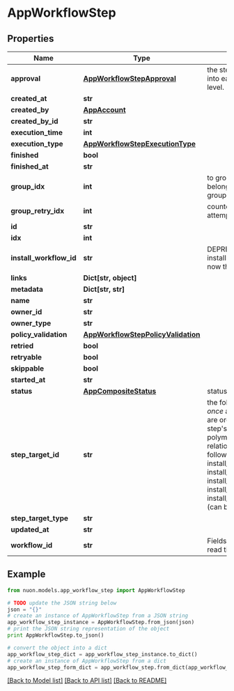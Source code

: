 # AppWorkflowStep


## Properties

Name | Type | Description | Notes
------------ | ------------- | ------------- | -------------
**approval** | [**AppWorkflowStepApproval**](AppWorkflowStepApproval.md) | the step approval is built into each step at the runner level. | [optional] 
**created_at** | **str** |  | [optional] 
**created_by** | [**AppAccount**](AppAccount.md) |  | [optional] 
**created_by_id** | **str** |  | [optional] 
**execution_time** | **int** |  | [optional] 
**execution_type** | [**AppWorkflowStepExecutionType**](AppWorkflowStepExecutionType.md) |  | [optional] 
**finished** | **bool** |  | [optional] 
**finished_at** | **str** |  | [optional] 
**group_idx** | **int** | to group steps which belong to same logical group, eg, plan/apply | [optional] 
**group_retry_idx** | **int** | counter for every retry attempted on a group | [optional] 
**id** | **str** |  | [optional] 
**idx** | **int** |  | [optional] 
**install_workflow_id** | **str** | DEPRECATED: this is the install workflow ID, which is now the workflow ID. | [optional] 
**links** | **Dict[str, object]** |  | [optional] 
**metadata** | **Dict[str, str]** |  | [optional] 
**name** | **str** |  | [optional] 
**owner_id** | **str** |  | [optional] 
**owner_type** | **str** |  | [optional] 
**policy_validation** | [**AppWorkflowStepPolicyValidation**](AppWorkflowStepPolicyValidation.md) |  | [optional] 
**retried** | **bool** |  | [optional] 
**retryable** | **bool** |  | [optional] 
**skippable** | **bool** |  | [optional] 
**started_at** | **str** |  | [optional] 
**status** | [**AppCompositeStatus**](AppCompositeStatus.md) | status | [optional] 
**step_target_id** | **str** | the following fields are set _once_ a step is in flight, and are orchestrated via the step&#39;s signal.  this is a polymorphic gorm relationship to one of the following objects:  install_cloudformation_stack install_sandbox_run install_runner_update install_deploy install_action_workflow_run (can be many of these) | [optional] 
**step_target_type** | **str** |  | [optional] 
**updated_at** | **str** |  | [optional] 
**workflow_id** | **str** | Fields that are de-nested at read time using AfterQuery | [optional] 

## Example

```python
from nuon.models.app_workflow_step import AppWorkflowStep

# TODO update the JSON string below
json = "{}"
# create an instance of AppWorkflowStep from a JSON string
app_workflow_step_instance = AppWorkflowStep.from_json(json)
# print the JSON string representation of the object
print AppWorkflowStep.to_json()

# convert the object into a dict
app_workflow_step_dict = app_workflow_step_instance.to_dict()
# create an instance of AppWorkflowStep from a dict
app_workflow_step_form_dict = app_workflow_step.from_dict(app_workflow_step_dict)
```
[[Back to Model list]](../README.md#documentation-for-models) [[Back to API list]](../README.md#documentation-for-api-endpoints) [[Back to README]](../README.md)


